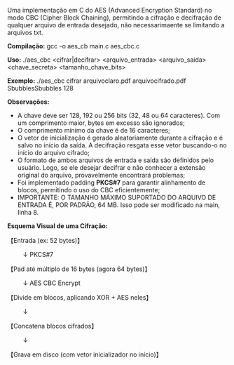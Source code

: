 Uma implementação em C do AES (Advanced Encryption Standard) no modo CBC (Cipher Block Chaining), permitindo a cifração e decifração de qualquer arquivo de entrada desejado, não necessarimaente se limitando a arquivos txt.

**Compilação:**
    gcc -o aes_cb main.c aes_cbc.c

**Uso:**
    ./aes_cbc <cifrar|decifrar> <arquivo_entrada> <arquivo_saida> <chave_secreta> <tamanho_chave_bits>

**Exemplo:**
    ./aes_cbc cifrar arquivoclaro.pdf arquivocifrado.pdf SbubblesSbubbles 128

**Observações:**
- A chave deve ser 128, 192 ou 256 bits (32, 48 ou 64 caracteres). Com um comprimento maior, bytes em excesso são ignorados;
- O comprimento mínimo da chave é de 16 caracteres;
- O vetor de inicialização é gerado aleatoriamente durante a cifração e é salvo no início da saída. A decifração resgata esse vetor buscando-o no início do arquivo cifrado;
- O formato de ambos arquivos de entrada e saída são definidos pelo usuário. Logo, se ele desejar decifrar e não conhecer a extensão original do arquivo, provavelmente encontrará problemas;
- Foi implementado padding **PKCS#7** para garantir alinhamento de blocos, permitindo o uso do CBC eficientemente;
- IMPORTANTE: O TAMANHO MÁXIMO SUPORTADO DO ARQUIVO DE ENTRADA É, POR PADRÃO, 64 MB. Isso pode ser modificado na main, linha 8.

**Esquema Visual de uma Cifração:**

【Entrada (ex: 52 bytes)】

          ↓   PKCS#7
 
【Pad até múltiplo de 16 bytes (agora 64 bytes)】

          ↓   AES CBC Encrypt
 
【Divide em blocos, aplicando XOR + AES neles】

          ↓
 
【Concatena blocos cifrados】

          ↓
 
【Grava em disco (com vetor inicializador no início)】
